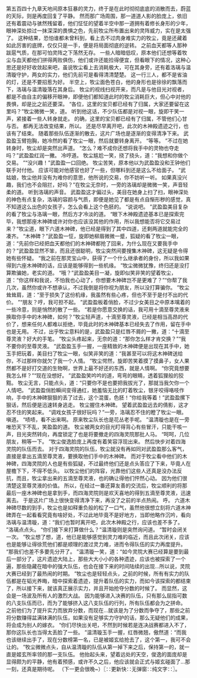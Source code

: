 第五百四十九章天地间原本狂暴的灵力，终于是在此时彻彻底底的消散而去，蔚蓝的天际，则是再度回复了平静。
然而那广场周围，那一道道人影的脸庞上，依旧还有着震动与骇然残留着，他们怔怔的望着半空中那一道拥有着修长身形的少年，眼神深处掠过一抹深深的畏惧之色，先前牧尘所布置出来的灵阵威力，实在是太强了。
这种结果，恐怕谁都未曾料到，看上去不过肉身难实力的牧尘，竟是还藏着如此厉害的底牌，仅仅只是一手，便是将局面彻底的逆转。
之前血天都等人那种跋扈气质，在那可怕灵阵之下荡然无存。
一些人暗暗低叹，原本他们还想等着牧尘与血天都他们拼得两败俱伤，他们或许还能捡得便宜，但看眼下的情况，这种心思还是好好收敛起来吧，虽说牧尘看上去消耗极大，可在其身旁，还有着洛璃与温清璇守护，两女的实力，他们先前可是看得清清楚楚。
这一行三人，都不是省油的灯，还是不要招惹为好。
半空上，牧尘面色苍白，他的身形也是徐徐的飘落而下，洛璃与温清璇落在其身后。
牧尘的视线扫视开来，而凡是与他目光对视者，都是不由自主的偏移开眼神，即便他们都知道此时的牧尘消耗巨大，但心中对他的畏惧，却是比之前还要深。
“各位，这里的宝贝都已经有了归属，大家还要留在这里吗？”牧尘微微一笑，道。
听到他这话，不少队伍都是对视一眼，旋即干笑一声，紧接着一些人转身就走。
的确，这里的宝贝都已经有了归属，不管他们心甘与否。
都再无法改变结果，所以。
还是尽早离开吧，此次的木神殿遗迹之行，也该有了结束。
随着那些队伍逐渐的散去，这片广场也是逐渐的变得清净下来。
武盈盈玉臂抱胸，她冷然的看了牧尘一眼，然后就要转身离开。
“等等。
”不过在她转身时，牧尘却是突然出声道。
“怎么？难不成你还想将我手中的灵物也夺走吗？”武盈盈红润一撇。
冷哼道。
牧尘尴尬一笑，挠了挠头，道：“我想和你做个交易。
”“没兴趣！”武盈盈一口回绝。
牧尘苦笑，原本他以为武盈盈没和王钟他们联手对付他。
应该可能对他感官也好了一些，但哪料到还是这么不给面子。
“武姑娘，牧尘他并没有为难你的意思，他所说的交易，你不妨听一听。
如果真没兴趣，我们也不会阻拦，好吗？”在牧尘无奈时，一旁的洛璃却是微微一笑，声音轻柔的道。
听到洛璃的声音。
武盈盈这才偏过头，美目在她身上扫了扫，眼神深处的神色有点复杂，洛璃的容颜与气质，即便是她见了都是有点自惭形秽的感觉，真不知道这么出色的女孩子，怎么会看上这个色胚的。
“说说吧。
”武盈盈美目复杂的看了牧尘与洛璃一眼，然后方才冷淡的道。
“眼下木神殿遗迹基本已是探索完毕，我想那座木神碑或许对你也应该没其他的作用，所以我想能否将它交易过来？”牧尘道，眼下六道木神碑，他已经是得到了其中四道，还剩两道就能完全的凑齐。
“木神碑？”武盈盈一怔，旋即她柳眉微微一蹙，狐疑的看了牧尘一眼，道：“先前你已经把血天都他们的木神碑都抢了回来，为什么现在又要我手中的？”武盈盈显然不笨，而且还很聪明，牧尘突然间要搜集木神碑，这无疑是令得她有些怀疑。
“我之前在那灵宝山中，获得了一个什么继承者的身份，所以我如果得到六座木神碑的话，应该是能够得到一些机缘。
”牧尘微微犹豫，终归还是没打算欺骗她，老实的道。
“哦？”武盈盈美目一凝，旋即似笑非笑的望着牧尘，道：“你这样和我说，不怕我也心动了，你想要木神碑岂不是更难了？”“你帮了我几次，虽然你或许不想承认，不过我倒是将你视为朋友，所以没打算骗你。
”牧尘耸耸肩，道：“至于损失了这份机缘，我虽然有些心疼，但也不至于是付不出的代价。
”“朋友？哼，我可担不起。
”武盈盈板着俏脸，不过少女美目之中原本噙着的一些冷意，则是悄然的散了一些。
“若是你愿意交换的话，我可用十滴至尊灵液来换取你手中的木神碑，如何？”牧尘轻声道，十滴至尊灵液，已经是相当高昂的代价了，想来任何人都难以拒绝，毕竟此时的木神碑基本已经失去了作用，留在手中也是无用。
不过，出乎牧尘意料的是，武盈盈只是红唇不屑的一撇，道：“十滴至尊灵液？好大的手笔。
”牧尘头疼起来，无奈的道：“那你怎么样才肯交换？”“我不要你的至尊灵液。
”武盈盈玉手一握，一座精致的木神碑便是出现在其手中，她玉手把玩着，美目扫了牧尘一眼，似笑非笑的道：“我甚至可以将这木神碑送给你，不过那样你就欠了我一个人情。
”牧尘愕然，旋即苦笑着摸了摸鼻子，女人果然都不是好打交道的生物啊，世界上最不好还的东西，就是人情啊。
“你究竟想要我怎么样？”“现在没想好。
”武盈盈笑吟吟的道，弯弯的眼睛，透着狐狸般的狡黠。
牧尘无言，只能点头，道：“只要你不是也要把我拔光了，那就当我欠你一个人情吧。
”武盈盈俏脸瞬间变得通红，她羞恼无比的盯着牧尘，银牙咬得咯吱作响，手中的木神碑狠狠的丢了过去，这个混蛋，色胚！“你给我等着！”武盈盈摞下狠话，然后便是迅速转身逃走。
牧尘握住木神碑。
望着武盈盈远去的倩影，这才忍不住的笑起来。
“调戏女孩子很好玩吗？”一旁，洛璃忍不住的瞪了牧尘一眼。
嗔道。
“啧啧，看不出来啊。
原来牧尘队长也是花丛老手呢。
”温清璇也是在一旁唯恐天下不乱，笑盈盈的道。
牧尘被两女的目光盯得背心有些冒汗，只能干咳一声，目光突然转向，再度锁定了也是将要撤走的四海灵院那批人马。
“呵呵，几位朋友，稍等一下。
”牧尘俊逸脸庞上再度有着笑容浮现出来。
然后快步对着四海灵院的队伍而去。
对于四海灵院的队伍，牧尘就没有再如同对武盈盈那么客气，直接是拿出五滴至尊灵液，要换取他们手中的木神碑。
而对于牧尘看中他们的木神碑，四海灵院的人也是有些狐疑，不过最终他们还是点头答应了下来，毕竟人在屋檐下下，不得不低头。
以牧尘他们的阵容，光靠他们这些人还真是没办法反抗，而且，牧尘拿出来的五滴至尊灵液，也的确让得他们怦然心动。
因为他们很清楚这至尊灵液的价值。
所以，在经过一番还算友善的交流后，牧尘顺利的将那最后一座木神碑也是拿到手，而四海灵院则是欢天喜地的得到五滴至尊灵液，迅速离去。
于是这片广场上很快变得清净下来，再没了之前的半点热闹。
呼。
六道木神碑尽数的到手，牧尘也是如释重负般的松了一口气，虽然他很想立刻将六道木神碑弄在一起看看究竟有啥好处，不过此地毕竟不是好地方，当即他略作沉吟，看向洛璃与温清璇，道：“我们也暂时离开吧，此次木神殿之行，应该也差不多了。
”洛璃点点头。
“你们接下来打算做什么？”温清璇则是突然询问道。
“暂时会闭关一次。
”牧尘想了想，道，他已是能够感觉到灵力难的临近，而且此次闭关，应该也是能够让得徐荒他们都是顺理的渡过灵力难，进而令得队伍的实力再度提升。
“那我们也差不多要先分开了。
”温清璇一笑，道：“如今灵院大赛已经算是要到最后一部分了，这片遗迹大陆上，那些大大小小的各种遗迹，应该也被探索了一个遍，那些隐藏在暗中的强大队伍，也会在接下来的时间陆续的出现...所以说，灵院大赛已经到了最热闹的时期。
”牧尘也是轻轻点头，之前的时候，所有有实力的队伍都是在韬光养晦，暗中探索着遗迹，提升着队伍的实力，而如今该探索的都结束了，所以接下来，就该真正展示实力，并且开始抢夺分数的时候了。
而显然，这会是一场波及所有人的激烈大战。
因为能够进入决赛的队伍，只有那么屈指可数的八支队伍而已，而为了能够挤入这八支队伍的行列，所有队伍都会为之拼命。
之前他们为了提升实力而放弃分数，而现在...就该是为了分数而争夺了，那些之前将分数赚得盆满钵满的队伍，如果没有足够实力守护的话，那么无疑他们的成果，将会成为别人的嫁衣。
“你们尽快出关吧，不然到时候若是连决战赛都进入不了，那你这队长也当得太丢脸了一些。
”温清璇玉手一握，红唇微翘，傲然道：“而我也该继续出手了，现在分数榜第一名，已是被姬玄给抢去了，这个第一，我可不会让的。
”牧尘微微点头，自从温清璇的队伍从第一掉下来之后，保持第一的，就一直是姬玄所率领的那一支队伍。
他抬起头来，望着远处的天空，俊逸的面庞却是显得颇为的平静，他有着预感，或许不久之后，他应该就会正式与姬玄碰面了...那一刻，还真是期待呢。
（下一更会很晚~）〖∷更新快∷无弹窗∷纯文字∷〗。
